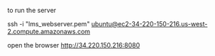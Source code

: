 to run the server

ssh -i "lms_webserver.pem" ubuntu@ec2-34-220-150-216.us-west-2.compute.amazonaws.com


open the browser
http://34.220.150.216:8080
